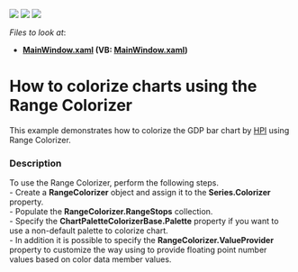 <!-- default badges list -->
![](https://img.shields.io/endpoint?url=https://codecentral.devexpress.com/api/v1/VersionRange/128568865/22.2.2%2B)
[![](https://img.shields.io/badge/Open_in_DevExpress_Support_Center-FF7200?style=flat-square&logo=DevExpress&logoColor=white)](https://supportcenter.devexpress.com/ticket/details/T245287)
[![](https://img.shields.io/badge/📖_How_to_use_DevExpress_Examples-e9f6fc?style=flat-square)](https://docs.devexpress.com/GeneralInformation/403183)
<!-- default badges end -->
<!-- default file list -->
*Files to look at*:

* **[MainWindow.xaml](./CS/RangeColorizerExample/MainWindow.xaml) (VB: [MainWindow.xaml](./VB/RangeColorizerExample/MainWindow.xaml))**
<!-- default file list end -->
# How to colorize charts using the Range Colorizer


This example demonstrates how to colorize the GDP bar chart by <a href="http://www.happyplanetindex.org/about/">HPI</a> using Range Colorizer.


<h3>Description</h3>

To use the Range Colorizer, perform the following steps.<br />-&nbsp;Create a <strong>RangeColorizer</strong> object and assign it to the <strong>Series.Colorizer</strong> property.<br />- Populate the <strong>RangeColorizer.RangeStops</strong> collection.<br />- Specify the <strong>ChartPaletteColorizerBase.Palette</strong> property if you want to use a non-default palette to colorize chart.<br />- In addition it is possible to specify the <strong>RangeColorizer.ValueProvider</strong> property to customize the way using to provide floating point number values based on color data member values.

<br/>


